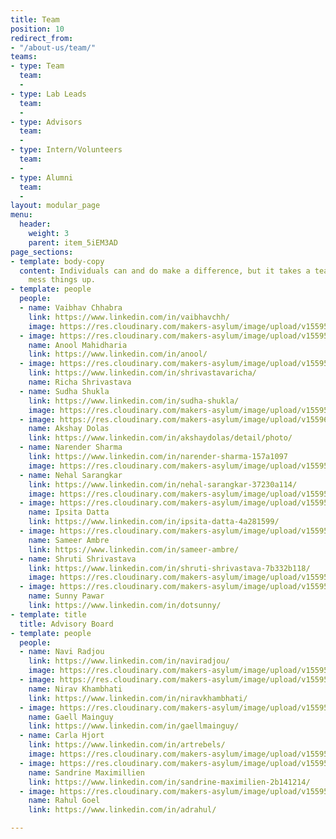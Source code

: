 ```yaml
---
title: Team
position: 10
redirect_from:
- "/about-us/team/"
teams:
- type: Team
  team:
  - 
- type: Lab Leads
  team:
  - 
- type: Advisors
  team:
  - 
- type: Intern/Volunteers
  team:
  - 
- type: Alumni
  team:
  - 
layout: modular_page
menu:
  header:
    weight: 3
    parent: item_5iEM3AD
page_sections:
- template: body-copy
  content: Individuals can and do make a difference, but it takes a team to really
    mess things up.
- template: people
  people:
  - name: Vaibhav Chhabra
    link: https://www.linkedin.com/in/vaibhavchh/
    image: https://res.cloudinary.com/makers-asylum/image/upload/v1559542981/0.jpg
  - image: https://res.cloudinary.com/makers-asylum/image/upload/v1559543751/Anool%20Mahidharia.jpg
    name: Anool Mahidharia
    link: https://www.linkedin.com/in/anool/
  - image: https://res.cloudinary.com/makers-asylum/image/upload/v1559544567/Richa%20Shrivastava.jpg
    link: https://www.linkedin.com/in/shrivastavaricha/
    name: Richa Shrivastava
  - name: Sudha Shukla
    link: https://www.linkedin.com/in/sudha-shukla/
    image: https://res.cloudinary.com/makers-asylum/image/upload/v1559545250/Sudha%20Shukla.jpg
  - image: https://res.cloudinary.com/makers-asylum/image/upload/v1559651997/Akshay%20Dolas.jpg
    name: Akshay Dolas
    link: https://www.linkedin.com/in/akshaydolas/detail/photo/
  - name: Narender Sharma
    link: https://www.linkedin.com/in/narender-sharma-157a1097
    image: https://res.cloudinary.com/makers-asylum/image/upload/v1559546719/Narender.jpg
  - name: Nehal Sarangkar
    link: https://www.linkedin.com/in/nehal-sarangkar-37230a114/
    image: https://res.cloudinary.com/makers-asylum/image/upload/v1559545314/Nehal%20Sarangkar.jpg
  - image: https://res.cloudinary.com/makers-asylum/image/upload/v1559563380/Ipsita%20Datta.jpg
    name: Ipsita Datta
    link: https://www.linkedin.com/in/ipsita-datta-4a281599/
  - image: https://res.cloudinary.com/makers-asylum/image/upload/v1559563588/Sameer%20Ambre.jpg
    name: Sameer Ambre
    link: https://www.linkedin.com/in/sameer-ambre/
  - name: Shruti Shrivastava
    link: https://www.linkedin.com/in/shruti-shrivastava-7b332b118/
    image: https://res.cloudinary.com/makers-asylum/image/upload/v1559545170/Shruti%20Shrivastava.jpg
  - image: https://res.cloudinary.com/makers-asylum/image/upload/v1559545394/Sunny%20pawar.jpg
    name: Sunny Pawar
    link: https://www.linkedin.com/in/dotsunny/
- template: title
  title: Advisory Board
- template: people
  people:
  - name: Navi Radjou
    link: https://www.linkedin.com/in/naviradjou/
    image: https://res.cloudinary.com/makers-asylum/image/upload/v1559545546/Navi%20Radjou.jpg
  - image: https://res.cloudinary.com/makers-asylum/image/upload/v1559546032/Nirav%20Khambathi.jpg
    name: Nirav Khambhati
    link: https://www.linkedin.com/in/niravkhambhati/
  - image: https://res.cloudinary.com/makers-asylum/image/upload/v1559545631/Gaell%20Mainguy.jpg
    name: Gaell Mainguy
    link: https://www.linkedin.com/in/gaellmainguy/
  - name: Carla Hjort
    link: https://www.linkedin.com/in/artrebels/
    image: https://res.cloudinary.com/makers-asylum/image/upload/v1559545788/Carla.jpg
  - image: https://res.cloudinary.com/makers-asylum/image/upload/v1559560966/Sandrine%20M.jpg
    name: Sandrine Maximillien
    link: https://www.linkedin.com/in/sandrine-maximilien-2b141214/
  - image: https://res.cloudinary.com/makers-asylum/image/upload/v1559545963/Rahul%20Goel.jpg
    name: Rahul Goel
    link: https://www.linkedin.com/in/adrahul/

---
```

